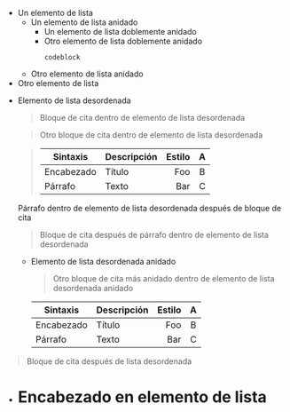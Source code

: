 - Un elemento de lista
   + Un elemento de lista anidado
      * Un elemento de lista doblemente anidado
      * Otro elemento de lista doblemente anidado
         ```
         codeblock
         ```
   + Otro elemento de lista anidado
- Otro elemento de lista

+ Elemento de lista desordenada
   > Bloque de cita dentro de elemento de lista desordenada

   > Otro bloque de cita dentro de elemento de lista desordenada

   > | Sintaxis | Descripción | Estilo | A |
   > | --- | :-- | --: | :-: |
   > | Encabezado | Título | Foo | B |
   > | Párrafo | Texto | Bar | C |

   Párrafo dentro de elemento de lista desordenada después de bloque de cita

   > Bloque de cita después de párrafo dentro de elemento de lista desordenada

   - Elemento de lista desordenada anidado
      > Otro bloque de cita más anidado dentro de elemento de lista desordenada
      anidado

      | Sintaxis | Descripción | Estilo | A |
      | --- | :-- | --: | :-: |
      | Encabezado | Título | Foo | B |
      | Párrafo | Texto | Bar | C |

> Bloque de cita después de lista desordenada

- # Encabezado en elemento de lista
